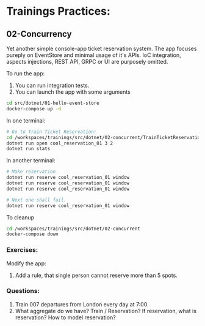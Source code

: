 # Trainings Practices:


## 02-Concurrency
Yet another simple console-app ticket reservation system. The app focuses pureply on EventStore and minimal usage of it's APIs. 
IoC integration, aspects injections, REST API, GRPC or UI are purposely omitted. 

To run the app:

1) You can run integration tests.
2) You can launch the app with some arguments

```bash
cd src/dotnet/01-hello-event-store
docker-compose up -d
```

In one terminal:
```bash
# Go to Train Ticket Reservation:
cd /workspaces/trainings/src/dotnet/02-concurrent/TrainTicketReservation
dotnet run open cool_reservation_01 3 2
dotnet run stats
```

In another terminal:
```bash
# Make reservation
dotnet run reserve cool_reservation_01 window
dotnet run reserve cool_reservation_01 window
dotnet run reserve cool_reservation_01 window

# Next one shall fail.
dotnet run reserve cool_reservation_01 window
```

To cleanup

```bash
cd /workspaces/trainings/src/dotnet/02-concurrent
docker-compose down
```

### Exercises:

Modify the app:
1. Add a rule, that single person cannot reserve more than 5 spots.

### Questions:
1. Train 007 departures from London every day at 7:00. 
2. What aggregate do we have? Train / Reservation? If reservation, what is reservation? How to model reservation?